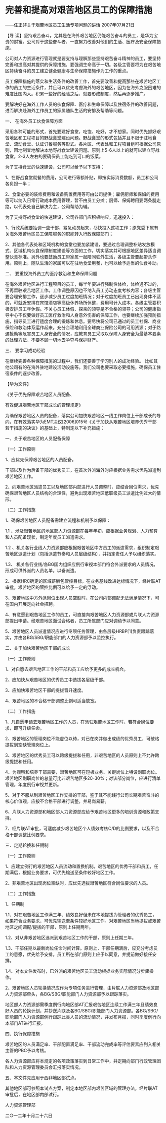 # 完善和提高对艰苦地区员工的保障措施

——任正非关于艰苦地区员工生活专项问题的讲话 2007年07月21日

【导 读】坚持艰苦奋斗，尤其是在海外艰苦地区仍能艰苦奋斗的员工，是华为宝贵的财富。公司对于这些奋斗者，一直努力改善对他们的生活、医疗及安全保障措施。

公司对人力资源进行管理就是要支持与理解那些坚持艰苦奋斗精神的员工，要坚持完善和提高对其提供的保障措施，要强调生命高于一切。各级主管要将为在艰苦地区持续奋斗的员工建立健全健康与生命保障措施作为工作的重点。

员工保障措施的落实和生活条件的改善工作，首先要改善和提高那些在艰苦地区工作的员工的生活条件，并且可以优先考虑海外的艰苦地区，因为在海外克服困难的难度比国内大。积累一些好的经验之后，就要形成制度，然后再逐步推广。

要解决好在海外工作人员的伙食保障、医疗和生命保障以及住宿条件的改善问题，进而解决赴海外工作员工的家属随队生活的安排及帮助等问题。

一、 在海外员工伙食保障方面

采用各种可能的形式，首先要建好食堂，吃饱、吃好，才不想家。同时优先抓好艰苦地区和工程项目的野战食堂建设问题。野战食堂的形式包括并且不限于驻地食堂、流动食堂、认证订餐服务等形式。各片区、代表处和工程项目组可根据公司原则，因地制宜地解决本地野战食堂建设问题。原则上5-6人以上的就可以建立野战食堂，2-3人左右的要确保员工能吃到可口的饭菜。

为了支持食堂的快速建设，公司可以给予以下支持：

1、在野战食堂就餐的费用，公司进行等额补贴，即按实际消费数额，员工和公司各负担一半；

2、食堂必要的装修费用和设备购置费用等可由公司提供；雇佣厨师和保姆的费用等可以纳入日常行政成本费用管理，暂不由员工分摊；厨师、保姆聘用要两条腿走路，以代表处自己解决为主，公司帮助为辅。

为了支持野战食堂的快速建设，公司各部门应积极响应，迅速投入：

1、行政系统要抽调一些干部，紧急动员起来，尽快投入这项工作；原党委下属有关海外艰苦地区员工保障服务的职能转入行政保障部门；

2、其他各代表处和区域机构的食堂也要加紧建设，要通过合理调整补贴发放模式、区域机构伙食保障制度建设等方面的工作，切实落实并可根据地区差异适当调整伙食标准。另外也要鼓励员工带家属一起陪同驻外生活，各级主管要起带头作用。原则上，随队生活的家属可以在驻地食堂用餐，也可以给予适当的伙食补助。

二、 要重视海外员工的医疗救治和生命保障问题

在海外艰苦地区进行工程项目的员工，每半年要进行强制性体检，体检通不过的，不再留驻艰苦地区工作。工作调整原因也不纳入员工劳动态度考核内容；各级主管要合理安排工作，逐步减少员工过度加班情况；对于过度加班员工已出现身体不适的，可就近安排在宾馆酒店等高级休养场所休整，费用可计入成本。各级主管要积极安排员工年休假。不关心员工休假、探亲的领导是不合格的领导；公司的健康指导中心不仅要做好员工医疗救治和人身意外伤害的保障工作，也要继续加强预防措施，指导员工进行适度合理的锻炼和休息。要尽快将公司已通过的员工社保、商业保险和救治体系运作起来，充分合理地利用全球商业保险公司的可用资源；对于路遇抢劫等危害员工人身安全的情况，应教育员工采取以保障人身安全为最基本要素的处理方法，不要不顾一切地去争夺与保护财产。

三、 要学习成功经验

在继续完善各种保障措施的过程中，我们还要善于学习别人的成功经验。 比如其他公司有的在海外驻地建设活动设施等。我们公司也要采取必要措施，确保员工住宿条件的逐步改善。

【华为文件】

《关于优先保障艰苦地区人员配备、

有效促进艰苦地区干部成长的管理规定》

为确保艰苦地区人员的配备，落实公司加快艰苦地区一线工作岗位上干部成长的导向，在有效落实华为EMT决议\[2006\]015号《关于加快从艰苦地区培养优秀干部若干措施的决议》的基础上，特制定以下补充措施：

一、关于艰苦地区的人员配备保障

（一）工作原则

1、应优先保障艰苦地区的人员配备。

干部以及作为后备干部的优秀员工，在首次外派海外时应根据业务需求优先派遣到艰苦地区工作。

2、向艰苦地区派遣员工以及地区部内部进行人员调整时，应结合岗位需求，优先确保艰苦地区人员结构的合理性，避免出现艰苦地区低职级员工派遣比例过大的情形。

（二）工作措施

1、确保艰苦地区人员配备需建立流程和机制予以保障：

1.1 、涉及艰苦地区的地区部人力资源部在每年年初，应根据业务规划、人力预算和人员配备现状，制定年度员工派遣需求。

1.2 、机关各行业线人力资源部应根据艰苦地区中方员工的派遣需求，组织制定艰苦地区派遣计划（包括派遣节奏和人员层级结构），并指定责任人予以组织落实。

1.3、 机关各行业线/各BG国内组织应例行审视本部门符合外派要求的人员情况，形成可供外派的人员名单，以备派遣。

2、根据HRC确定的区域薪酬包管控目标，在业务基线改进达标情况下，经片联AT审批，艰苦地区的管控比例可以给予一定的浮动。

3、艰苦地区中方外派岗位出现人员空缺时，在公司内部调配无法满足情况下，可在国内开展定向社会招聘。

4、有意愿到艰苦地区工作的员工，可直接向艰苦地区人力资源部或片联人力资源部提出申请。经艰苦地区面试合格者，员工所属部门应对调动予以同意。

5、艰苦地区人员派遣情况应进行专项任务管理，由各层级HRBP\[1\]负责跟踪落实，并由各BG/SBG/职能部门的人力资源部予以监控执行。

二、关于加快艰苦地区干部的成长

（一）工作原则

1、对自愿去艰苦地区工作的干部和员工应给予更多的成长机会。

2、应加快从艰苦地区的优秀员工中选拔各层级干部。

3、应加快艰苦地区干部的提拔晋升速度。

4、艰苦地区的不合格干部调整比例可适当放宽。

（二）工作措施

1、凡自愿申请去艰苦地区工作的人员，在派驻艰苦地区工作时，若符合岗位要求，即可升级任命。

2、艰苦地区的管理岗位不能虚位以待，对已在岗并做出成绩的优秀员工，可破格提拔到空缺管理岗位上。

3、艰苦地区的优秀员工可以跨级提拔和任用，非艰苦地区的人员原则上不允许跨级提拔和任用。

4、为观察和培养干部需要，艰苦地区可在短板业务、关键岗位上特设副职岗位。艰苦地区副职岗位的总量可比非艰苦地区多20-30%；对该部分岗位，应进行清单管理，年度例行审视并更新。

5、对于不服从到艰苦地区工作安排的干部，鉴于其不能践行公司长期艰苦奋斗的核心价值观，应按不合格干部进行调整，并易岗易薪。

6、片联人力资源部和地区部人力资源部应给予艰苦地区更多的培训资源和政策支持。

7、经片联AT审批，可适度减少艰苦地区个人绩效考核C/D的比例要求，以及不合格干部调整比例要求。

三、定期轮换和任期制

（一）工作原则

1、应建立例行的艰苦地区人员流动和置换机制。艰苦地区的优秀干部和员工，任期满后，根据业务要求，可优先输送至条件较好地区工作。

2、非艰苦地区出现岗位空缺时，应优先选拔艰苦地区符合岗位要求的人员。

（二）工作措施

1、任期制

1.1、对在艰苦地区工作满三年、绩效良好但未在本地提拔为管理者的优秀员工，如果符合业务要求，可优先输送至条件较好地区工作。对艰苦地区当地提拔或艰苦地区之间调配/提拔的干部，原则上任期两年。

1.2、对从非艰苦地区选派到艰苦地区工作的干部，原则上任期三年。

1.3、干部任期以最新岗位任命时间计算。原则上，干部任期满后，应充分考虑员工的意愿，优先给予安排，员工所在部门原则上应予以同意，并提前做好接任安排。

1.4、对本文件发布时，已外派的艰苦地区员工流动根据业务实际情况分步骤操作。

2、艰苦地区人员轮换情况应作为专项任务进行管理，由片联人力资源部及地区部人力资源部牵头，各BG/SBG/职能部门人力资源部予以跟踪落实。

地区部人力资源部需季度例行向地区部AT汇报艰苦地区连续工作满三年且绩效良好人员的轮换计划，并抄送片联及各BG/SBG/职能部门人力资源部。各BG/SBG/职能部门人力资源部例行跟踪此类人员的流动情况，并发布月报，同时季度例行向本部门AT进行汇报。

四、执行保障措施

艰苦地区的人员满足率、干部配置满足率、干部流动完成率等评估要素应列入相关主管的PBC予以考核。

各人力资源部应将本规定的各项政策落实到日常工作中，并定期向部门行政管理团队和人力资源管理委员会汇报落实情况。

五、本文件先应用于西非地区部试点。

其他地区部可参照本试点方案，制定本地区部内艰苦区域的管理办法，经片联AT审批后，在地区部内部试行。

人力资源管理部

二○一二年十月二十六日

